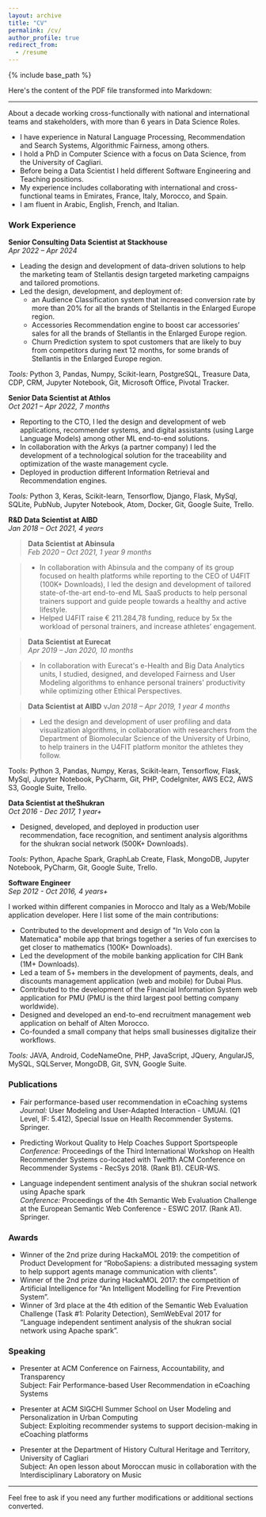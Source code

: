 ```yaml
---
layout: archive
title: "CV"
permalink: /cv/
author_profile: true
redirect_from:
  - /resume
---
```


{% include base_path %}

Here's the content of the PDF file transformed into Markdown:

---



About a decade working cross-functionally with national and international teams and stakeholders, with more than 6 years in Data Science Roles.

- I have experience in Natural Language Processing, Recommendation and Search Systems, Algorithmic Fairness, among others.
- I hold a PhD in Computer Science with a focus on Data Science, from the University of Cagliari.
- Before being a Data Scientist I held different Software Engineering and Teaching positions.
- My experience includes collaborating with international and cross-functional teams in Emirates, France, Italy, Morocco, and Spain.
- I am fluent in Arabic, English, French, and Italian.

### Work Experience

**Senior Consulting Data Scientist at Stackhouse**  
*Apr 2022 – Apr 2024*  

- Leading the design and development of data-driven solutions to help the marketing team of Stellantis design targeted marketing campaigns and tailored promotions.
- Led the design, development, and deployment of:
  - an Audience Classification system that increased conversion rate by more than 20% for all the brands of Stellantis in the Enlarged Europe region.
  - Accessories Recommendation engine to boost car accessories’ sales for all the brands of Stellantis in the Enlarged Europe region.
  - Churn Prediction system to spot customers that are likely to buy from competitors during next 12 months, for some brands of Stellantis in the Enlarged Europe region.

*Tools:* Python 3, Pandas, Numpy, Scikit-learn, PostgreSQL, Treasure Data, CDP, CRM, Jupyter Notebook, Git, Microsoft Office, Pivotal Tracker.

**Senior Data Scientist at Athlos**  
*Oct 2021 – Apr 2022, 7 months*  

- Reporting to the CTO, I led the design and development of web applications, recommender systems, and digital assistants (using Large Language Models) among other ML end-to-end solutions.
- In collaboration with the Arkys (a partner company) I led the development of a technological solution for the traceability and optimization of the waste management cycle.
- Deployed in production different Information Retrieval and Recommendation engines.

*Tools:* Python 3, Keras, Scikit-learn, Tensorflow, Django, Flask, MySql, SQLite, PubNub, Jupyter Notebook, Atom, Docker, Git, Google Suite, Trello.

**R&D Data Scientist at AIBD**  
*Jan 2018 – Oct 2021, 4 years*  
  > **Data Scientist at Abinsula**  
  > *Feb 2020 – Oct 2021, 1 year 9 months*  

  > - In collaboration with Abinsula and the company of its group focused on health platforms while reporting to the CEO of U4FIT (100K+ Downloads), I led the design and development of tailored state-of-the-art end-to-end ML SaaS products to help personal trainers support and guide people towards a healthy and active lifestyle.
  > - Helped U4FIT raise € 211.284,78 funding, reduce by 5x the workload of personal trainers, and increase athletes’ engagement.
  
  > **Data Scientist at Eurecat**  
  > *Apr 2019 – Jan 2020, 10 months*  
   
  > - In collaboration with Eurecat's e-Health and Big Data Analytics units, I studied, designed, and developed Fairness and User Modeling algorithms to enhance personal trainers' productivity while optimizing other Ethical Perspectives.
  
  > **Data Scientist at AIBD**
  v*Jan 2018 – Apr 2019, 1 year 4 months*
  
  > - Led the design and development of user profiling and data visualization algorithms, in collaboration with researchers from the Department of Biomolecular Science of the University of Urbino, to help trainers in the U4FIT platform monitor the athletes they follow.
    
    
Tools: Python 3, Pandas, Numpy, Keras, Scikit-learn, Tensorflow, Flask, MySql, Jupyter Notebook, PyCharm, Git, PHP, CodeIgniter, AWS EC2, AWS S3, Google Suite, Trello.

**Data Scientist at theShukran**  
*Oct 2016 - Dec 2017, 1 year+*  

- Designed, developed, and deployed in production user recommendation, face recognition, and sentiment analysis algorithms for the shukran social network (500K+ Downloads).

*Tools:* Python, Apache Spark, GraphLab Create, Flask, MongoDB, Jupyter Notebook, PyCharm, Git, Google Suite, Trello.

**Software Engineer**  
*Sep 2012 - Oct 2016, 4 years+*  

I worked within different companies in Morocco and Italy as a Web/Mobile application developer. Here I list some of the main contributions:

- Contributed to the development and design of "In Volo con la Matematica" mobile app that brings together a series of fun exercises to get closer to mathematics (100K+ Downloads).
- Led the development of the mobile banking application for CIH Bank (1M+ Downloads).
- Led a team of 5+ members in the development of payments, deals, and discounts management application (web and mobile) for Dubai Plus.
- Contributed to the development of the Financial Information System web application for PMU (PMU is the third largest pool betting company worldwide).
- Designed and developed an end-to-end recruitment management web application on behalf of Alten Morocco.
- Co-founded a small company that helps small businesses digitalize their workflows.

*Tools:* JAVA, Android, CodeNameOne, PHP, JavaScript, JQuery, AngularJS, MySQL, SQLServer, MongoDB, Git, SVN, Google Suite.

### Publications

- Fair performance-based user recommendation in eCoaching systems  
  *Journal:* User Modeling and User-Adapted Interaction - UMUAI. (Q1 Level, IF: 5.412), Special Issue on Health Recommender Systems. Springer.

- Predicting Workout Quality to Help Coaches Support Sportspeople  
  *Conference:* Proceedings of the Third International Workshop on Health Recommender Systems co-located with Twelfth ACM Conference on Recommender Systems - RecSys 2018. (Rank B1). CEUR-WS.

- Language independent sentiment analysis of the shukran social network using Apache spark  
  *Conference:* Proceedings of the 4th Semantic Web Evaluation Challenge at the European Semantic Web Conference - ESWC 2017. (Rank A1). Springer.

### Awards

- Winner of the 2nd prize during HackaMOL 2019: the competition of Product Development for “RoboSapiens: a distributed messaging system to help support agents manage communication with clients”.
- Winner of the 2nd prize during HackaMOL 2017: the competition of Artificial Intelligence for “An Intelligent Modelling for Fire Prevention System”.
- Winner of 3rd place at the 4th edition of the Semantic Web Evaluation Challenge (Task #1: Polarity Detection), SemWebEval 2017 for “Language independent sentiment analysis of the shukran social network using Apache spark”.

### Speaking

- Presenter at ACM Conference on Fairness, Accountability, and Transparency  
  Subject: Fair Performance-based User Recommendation in eCoaching Systems

- Presenter at ACM SIGCHI Summer School on User Modeling and Personalization in Urban Computing  
  Subject: Exploiting recommender systems to support decision-making in eCoaching platforms

- Presenter at the Department of History Cultural Heritage and Territory, University of Cagliari  
  Subject: An open lesson about Moroccan music in collaboration with the Interdisciplinary Laboratory on Music

---

Feel free to ask if you need any further modifications or additional sections converted.
